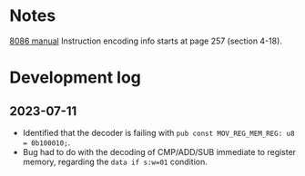# Notes
[8086 manual](https://ia801302.us.archive.org/2/items/bitsavers_intel80869lyUsersManualOct79_62967963/9800722-03_The_8086_Family_Users_Manual_Oct79.pdf)
Instruction encoding info starts at page 257 (section 4-18).

# Development log
## 2023-07-11
- Identified that the decoder is failing with `pub const MOV_REG_MEM_REG: u8 = 0b100010;`.
- Bug had to do with the decoding of CMP/ADD/SUB immediate to register memory, regarding the `data if s:w=01` condition.

